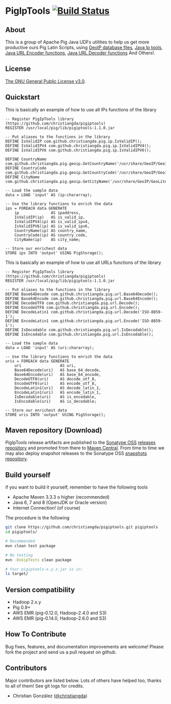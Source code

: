 # PigIpTools [![Build Status](https://travis-ci.org/christiangda/pigiptools.png)](https://travis-ci.org/christiangda/pigiptools)

## About
This is a group of Apache Pig Java UDFs utilities to help us get more productive ours Pig Latin Scripts, using
[GeoIP database files](http://dev.maxmind.com/geoip/legacy/downloadable/),
[Java Ip tools](http://docs.oracle.com/javase/7/docs/api/java/net/InetAddress.html),
[Java URL Encoder functions](http://docs.oracle.com/javase/7/docs/api/java/net/URLEncoder.html),
[Java URL Decoder functions](http://docs.oracle.com/javase/7/docs/api/java/net/URLDecoder.html) And Others!.

## License
[The GNU General Public License v3.0](http://www.gnu.org/licenses/gpl-3.0.en.html).

## Quickstart
This is basically an example of how to use all IPs functions of the library
```PigLatin
-- Register PigIpTools library (https://github.com/christiangda/pigiptools)
REGISTER /usr/local/pig/lib/pigiptools-1.1.0.jar

-- Put aliases to the functions in the library
DEFINE IsValidIP com.github.christiangda.pig.ip.IsValidIP();
DEFINE IsValidIPV4 com.github.christiangda.pig.ip.IsValidIPV4();
DEFINE IsValidIPV6 com.github.christiangda.pig.ip.IsValidIPV6();

DEFINE CountryName com.github.christiangda.pig.geoip.GetCountryName('/usr/share/GeoIP/GeoIP.dat','/usr/share/GeoIP/GeoIPv6.dat');
DEFINE CountryCode com.github.christiangda.pig.geoip.GetCountryCode('/usr/share/GeoIP/GeoIP.dat','/usr/share/GeoIP/GeoIPv6.dat');
DEFINE CityName com.github.christiangda.pig.geoip.GetCityName('/usr/share/GeoIP/GeoLiteCity.dat','/usr/share/GeoIP/GeoLiteCityv6.dat');

-- Load the sample data
data = LOAD 'input' AS (ip:chararray);

-- Use the library functions to enrich the data
ips = FOREACH data GENERATE
    ip              AS ipaddress,
    IsValidIP(ip)   AS is_valid_ip,
    IsValidIPV4(ip) AS is_valid_ipv4,
    IsValidIPV6(ip) AS is_valid_ipv6,
    CountryName(ip) AS country_name,
    CountryCode(ip) AS country_code,
    CityName(ip)    AS city_name;

-- Store our enrichest data
STORE ips INTO 'output' USING PigStorage();
```

This is basically an example of how to use all URLs functions of the library
```PigLatin
-- Register PigIpTools library (https://github.com/christiangda/pigiptools)
REGISTER /usr/local/pig/lib/pigiptools-1.1.0.jar

-- Put aliases to the functions in the library
DEFINE Base64Decode com.github.christiangda.pig.url.Base64Decode();
DEFINE Base64Encode com.github.christiangda.pig.url.Base64Encode();
DEFINE DecodeUTF8 com.github.christiangda.pig.url.Decode();
DEFINE EncodeUTF8 com.github.christiangda.pig.url.Encode();
DEFINE DecodeLatin1 com.github.christiangda.pig.url.Decode('ISO-8859-1');
DEFINE EncodeLatin1 com.github.christiangda.pig.url.Encode('ISO-8859-1');
DEFINE IsDecodable com.github.christiangda.pig.url.IsDecodable();
DEFINE IsEncodable com.github.christiangda.pig.url.IsEncodable();

-- Load the sample data
data = LOAD 'input' AS (uri:chararray);

-- Use the library functions to enrich the data
uris = FOREACH data GENERATE
    uri                 AS uri,
    Base64Decode(uri)   AS base_64_decode,
    Base64Encode(uri)   AS base_64_encode,
    DecodeUTF8(uri)     AS decode_utf_8,
    EncodeUTF8(uri)     AS encode_utf_8,
    DecodeLatin1(uri)   AS decode_latin_1,
    EncodeLatin1(uri)   AS encode_latin_1,
    IsDecodable(uri)    AS is_encodable,
    IsEncodable(uri)    AS is_decodable;

-- Store our enrichest data
STORE uris INTO 'output' USING PigStorage();
```

## Maven repository (Download)
PigIpTools release artifacts are published to the [Sonatype OSS](https://oss.sonatype.org/) [releases repository](https://oss.sonatype.org/service/local/staging/deploy/maven2) and promoted from there to [Maven Central](http://search.maven.org/).
From time to time we may also deploy snapshot releases to the Sonatype OSS [snapshots repository](https://oss.sonatype.org/content/repositories/snapshots).

## Build yourself
if you want to build it yourself, remember to have the following tools
- Apache Maven 3.3.3 o higher (recommended)
- Java 6, 7 and 8 (OpenJDK  or Oracle version)
- Internet Connection! (of course)

The procedure is the following
```bash
git clone https://github.com/christiangda/pigiptools.git pigiptools
cd pigiptools/

# Recommended
mvn clean test package

# No testing
mvn -DskipTests clean package

# Your pigiptools-x.y.z.jar is in:
ls target/
```

## Version compatibility
- Hadoop 2.x.y
- Pig 0.9+
- AWS EMR (pig-0.12.0, Hadoop-2.4.0 and S3)
- AWS EMR (pig-0.14.0, Hadoop-2.6.0 and S3)

## How To Contribute
Bug fixes, features, and documentation improvements are welcome! Please fork the project and send us a pull request on github.

## Contributors
Major contributors are listed below. Lots of others have helped too, thanks to all of them!
See git logs for credits.
- Christian González ([@christiangda](https://twitter.com/christiangda))
